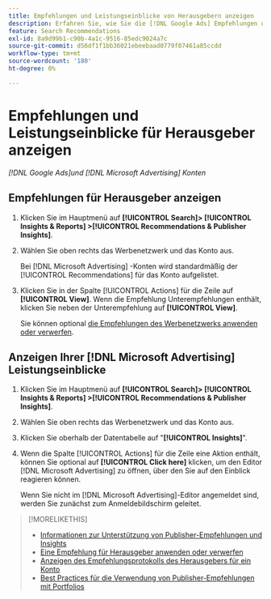 ```yaml
---
title: Empfehlungen und Leistungseinblicke von Herausgebern anzeigen
description: Erfahren Sie, wie Sie die [!DNL Google Ads] Empfehlungen und [!DNL Microsoft Advertising] Leistungseinblicke für Ihre Anzeigennetzwerkkonten anzeigen können.
feature: Search Recommendations
exl-id: 8a9d99b1-c90b-4a1c-9516-85edc9024a7c
source-git-commit: d56df1f1bb36021ebeebaad0779f07461a85ccdd
workflow-type: tm+mt
source-wordcount: '180'
ht-degree: 0%

---
```


# Empfehlungen und Leistungseinblicke für Herausgeber anzeigen

*[!DNL Google Ads]und [!DNL Microsoft Advertising] Konten*

## Empfehlungen für Herausgeber anzeigen

1. Klicken Sie im Hauptmenü auf **[!UICONTROL Search]> [!UICONTROL Insights & Reports] >[!UICONTROL Recommendations & Publisher Insights]**.

1. Wählen Sie oben rechts das Werbenetzwerk und das Konto aus.

   Bei [!DNL Microsoft Advertising] -Konten wird standardmäßig der [!UICONTROL Recommendations] für das Konto aufgelistet.

1. Klicken Sie in der Spalte [!UICONTROL Actions] für die Zeile auf **[!UICONTROL View]**. Wenn die Empfehlung Unterempfehlungen enthält, klicken Sie neben der Unterempfehlung auf **[!UICONTROL View]**.

   Sie können optional [die Empfehlungen des Werbenetzwerks anwenden oder verwerfen](recommendation-apply-dismiss.md).

## Anzeigen Ihrer [!DNL Microsoft Advertising] Leistungseinblicke

1. Klicken Sie im Hauptmenü auf **[!UICONTROL Search]> [!UICONTROL Insights & Reports] >[!UICONTROL Recommendations & Publisher Insights]**.

1. Wählen Sie oben rechts das Werbenetzwerk und das Konto aus.

1. Klicken Sie oberhalb der Datentabelle auf &quot;**[!UICONTROL Insights]**&quot;.

1. Wenn die Spalte [!UICONTROL Actions] für die Zeile eine Aktion enthält, können Sie optional auf **[!UICONTROL Click here]** klicken, um den Editor [!DNL Microsoft Advertising] zu öffnen, über den Sie auf den Einblick reagieren können.

   Wenn Sie nicht im [!DNL Microsoft Advertising]-Editor angemeldet sind, werden Sie zunächst zum Anmeldebildschirm geleitet.

>[!MORELIKETHIS]
>
>* [Informationen zur Unterstützung von Publisher-Empfehlungen und Insights](recommendation-support.md)
>* [Eine Empfehlung für Herausgeber anwenden oder verwerfen](recommendation-apply-dismiss.md)
>* [Anzeigen des Empfehlungsprotokolls des Herausgebers für ein Konto](recommendation-view-log.md)
>* [Best Practices für die Verwendung von Publisher-Empfehlungen mit Portfolios](recommendation-best-practices.md)
